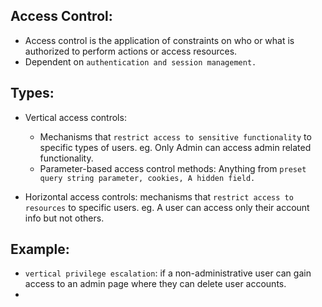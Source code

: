 ## Access Control:
- Access control is the application of constraints on who or what is authorized to perform actions or access resources.
- Dependent on `authentication and session management.`

## Types:
- Vertical access controls:
  - Mechanisms that `restrict access to sensitive functionality` to specific types of users. eg. Only Admin can access admin related functionality.
  - Parameter-based access control methods: Anything from `preset query string parameter, cookies, A hidden field.`

- Horizontal access controls: mechanisms that `restrict access to resources` to specific users. eg. A user can access only their account info but not others.

## Example:
-  `vertical privilege escalation`: if a non-administrative user can gain access to an admin page where they can delete user accounts.
-  
